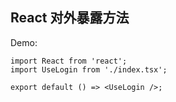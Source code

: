 ## React 对外暴露方法

Demo:

```tsx
import React from 'react';
import UseLogin from './index.tsx';

export default () => <UseLogin />;
```
